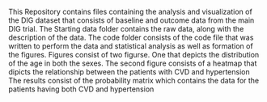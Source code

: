This Repository contains files containing the analysis and visualization of the DIG dataset that consists of baseline and outcome data from the main DIG trial.
The Starting data folder contains the raw data, along with the description of the data.
The code folder consists of the code file that was written to perform the data and statistical analysis as well as formation of the figures.
Figures consist of two figurse. One that depicts the distribution of the age in both the sexes. The second figure consists of a heatmap that dipicts the relationship between the patients with CVD and hypertension
The results consist of the probability matrix which contains the data for the patients having both CVD and hypertension
